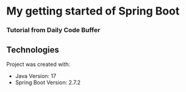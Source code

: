 # My getting started of Spring Boot
### Tutorial from Daily Code Buffer

## Technologies
Project was created with:
* Java Version: 17
* Spring Boot Version: 2.7.2

